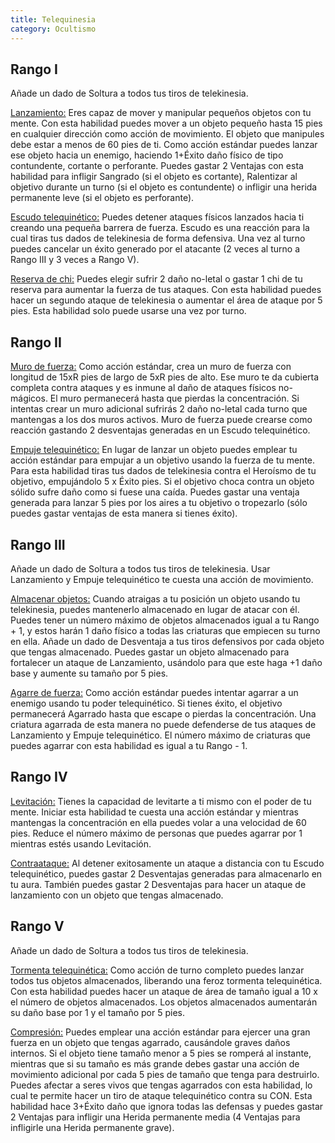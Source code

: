 ```yaml
---
title: Telequinesia
category: Ocultismo
---
```


## Rango I

Añade un dado de Soltura a todos tus tiros de telekinesia.

<u>Lanzamiento:</u> Eres capaz de mover y manipular pequeños objetos con tu mente. Con esta habilidad puedes mover a un objeto pequeño hasta 15 pies en cualquier dirección como acción de movimiento. El objeto que manipules debe estar a menos de 60 pies de ti. Como acción estándar puedes lanzar ese objeto hacia un enemigo, haciendo 1+Éxito daño físico de tipo contundente, cortante o perforante. Puedes gastar 2 Ventajas con esta habilidad para infligir Sangrado (si el objeto es cortante), Ralentizar al objetivo durante un turno (si el objeto es contundente) o infligir una herida permanente leve (si el objeto es perforante). 

<u>Escudo telequinético:</u> Puedes detener ataques físicos lanzados hacia ti creando una pequeña barrera de fuerza. Escudo es una reacción para la cual tiras tus dados de telekinesia de forma defensiva. Una vez al turno puedes cancelar un éxito generado por el atacante (2 veces al turno a Rango III y 3 veces a Rango V). 

<u>Reserva de chi:</u>  Puedes elegir sufrir 2 daño no-letal o gastar 1 chi de tu reserva para aumentar la fuerza de tus ataques. Con esta habilidad puedes hacer un segundo ataque de telekinesia o aumentar el área de ataque por 5 pies. Esta habilidad solo puede usarse una vez por turno.

## Rango II

<u>Muro de fuerza:</u> Como acción estándar, crea un muro de fuerza con longitud de 15xR pies de largo de 5xR pies de alto. Ese muro te da cubierta completa contra ataques y es inmune al daño de ataques físicos no-mágicos. El muro permanecerá hasta que pierdas la concentración. Si intentas crear un muro adicional sufrirás 2 daño no-letal cada turno que mantengas a los dos muros activos. Muro de fuerza puede crearse como reacción gastando 2 desventajas generadas en  un Escudo telequinético.

<u>Empuje telequinético:</u> En lugar de lanzar un objeto puedes emplear tu acción estándar para empujar a un objetivo usando la fuerza de tu mente. Para esta habilidad tiras tus dados de telekinesia contra el Heroísmo de tu objetivo, empujándolo 5 x Éxito pies. Si el objetivo choca contra un objeto sólido sufre daño como si fuese una caída. Puedes gastar una ventaja generada para lanzar 5 pies por los aires a tu objetivo o tropezarlo (sólo puedes gastar ventajas de esta manera si tienes éxito).

## Rango III

Añade un dado de Soltura a todos tus tiros de telekinesia. Usar Lanzamiento y Empuje telequinético te cuesta una acción de movimiento.

<u>Almacenar objetos:</u> Cuando atraigas a tu posición un objeto usando tu telekinesia, puedes mantenerlo almacenado en lugar de atacar con él. Puedes tener un número máximo de objetos almacenados igual a tu Rango + 1, y estos harán 1 daño físico a todas las criaturas que empiecen su turno en ella. Añade un dado de Desventaja a tus tiros defensivos por cada objeto que tengas almacenado. Puedes gastar un objeto almacenado para fortalecer un ataque de Lanzamiento, usándolo para que este haga +1 daño base y aumente su tamaño por 5 pies.

<u>Agarre de fuerza:</u> Como acción estándar puedes intentar agarrar a un enemigo usando tu poder telequinético. Si tienes éxito, el objetivo permanecerá Agarrado hasta que escape o pierdas la concentración. Una criatura agarrada de esta manera no puede defenderse de tus ataques de Lanzamiento y Empuje telequinético. El número máximo de criaturas que puedes agarrar con esta habilidad es igual a tu Rango - 1.

## Rango IV

<u>Levitación:</u> Tienes la capacidad de levitarte a ti mismo con el poder de tu mente. Iniciar esta habilidad te cuesta una acción estándar y mientras mantengas la concentración en ella puedes volar a una velocidad de 60 pies. Reduce el número máximo de personas que puedes agarrar por 1 mientras estés usando Levitación.

<u>Contraataque:</u> Al detener exitosamente un ataque a distancia con tu Escudo telequinético, puedes gastar 2 Desventajas generadas para almacenarlo en tu aura. También puedes gastar 2 Desventajas para hacer un ataque de lanzamiento con un objeto que tengas almacenado.  

## Rango V

Añade un dado de Soltura a todos tus tiros de telekinesia.

<u>Tormenta telequinética:</u> Como acción de turno completo puedes lanzar todos tus objetos almacenados, liberando una feroz tormenta telequinética. Con esta habilidad puedes hacer un ataque de área de tamaño igual a 10 x el número de objetos almacenados. Los objetos almacenados aumentarán su daño base por 1 y el tamaño por 5 pies. 

<u>Compresión:</u> Puedes emplear una acción estándar para ejercer una gran fuerza en un objeto que tengas agarrado, causándole graves daños internos. Si el objeto tiene tamaño menor a 5 pies se romperá al instante, mientras que si su tamaño es más grande debes gastar una acción de movimiento adicional por cada 5 pies de tamaño que tenga para destruirlo. Puedes afectar a seres vivos que tengas agarrados con esta habilidad, lo cual te permite hacer un tiro de ataque telequinético contra su CON. Esta habilidad hace 3+Éxito daño que ignora todas las defensas y puedes gastar 2 Ventajas para infligir una Herida permanente media (4 Ventajas para infligirle una Herida permanente grave).